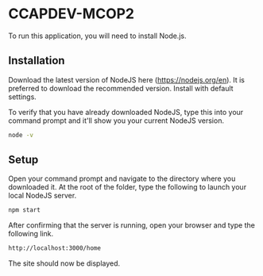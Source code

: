 # CCAPDEV-MCOP2
To run this application, you will need to install Node.js.

## Installation
Download the latest version of NodeJS here (https://nodejs.org/en). It is preferred to download the recommended version.
Install with default settings.

To verify that you have already downloaded NodeJS, type this into your command prompt and it'll show you your current NodeJS version.
```bash
node -v
```

## Setup
Open your command prompt and navigate to the directory where you downloaded it. At the root of the folder, type the following to launch your local NodeJS server.
```bash
npm start
```
After confirming that the server is running, open your browser and type the following link.
```bash
http://localhost:3000/home
```
The site should now be displayed.
